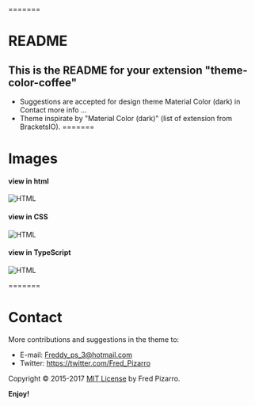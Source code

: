 =======
# README
## This is the README for your extension "theme-color-coffee"
* Suggestions are accepted for design theme Material Color (dark) in Contact more info ...
* Theme inspirate by "Material Color (dark)" (list of extension from BracketsIO).
=======
# Images

#### view in html
![HTML](http://i.imgur.com/dTsiTsk.png)
#### view in CSS
![HTML](http://i.imgur.com/2afHxmd.png)
#### view in TypeScript
![HTML](http://i.imgur.com/qmu81lI.png)

=======
# Contact
More contributions and suggestions in the theme to:

* E-mail:  Freddy_ps_3@hotmail.com
* Twitter: https://twitter.com/Fred_Pizarro

Copyright © 2015-2017 [MIT License](https://github.com/FredPizarro/theme-dark-coffee-color-syntax/blob/master/LICENSE) by Fred Pizarro.

**Enjoy!**
